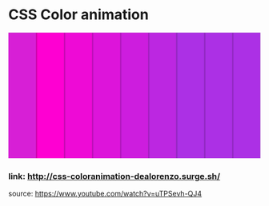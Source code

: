 # CSS Color animation

![alt-text](images/sample.png)

### link: http://css-coloranimation-dealorenzo.surge.sh/

source: https://www.youtube.com/watch?v=uTPSevh-QJ4